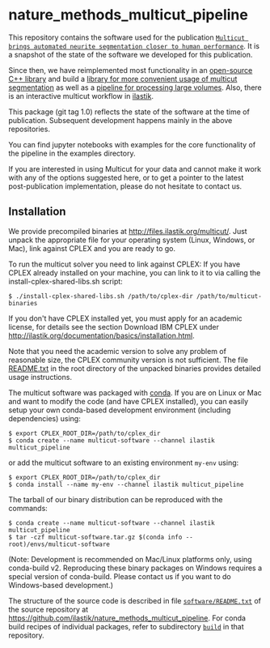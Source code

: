 # nature_methods_multicut_pipeline

This repository contains the software used for the publication [`Multicut brings automated neurite segmentation closer to human performance`](http://www.nature.com/nmeth/journal/v14/n2/full/nmeth.4151.html).
It is a snapshot of the state of the software we developed for this publication.

Since then, we have reimplemented most functionality in an [open-source C++ library](https://github.com/DerThorsten/nifty) and build a [library for more convenient usage of multicut segmentation](https://github.com/constantinpape/elf) as well as a [pipeline for processing large volumes](https://github.com/constantinpape/cluster_tools).
Also, there is an interactive multicut workflow in [ilastik](http://ilastik.org/).

This package (git tag 1.0) reflects the state of the software at the time of publication. Subsequent development happens mainly in the above repositories. 

You can find jupyter notebooks with examples for the core functionality of the pipeline in the examples directory.

If you are interested in using Multicut for your data and cannot make it work with any of the options suggested here, or to get a pointer to the latest post-publication implementation, please do not hesitate to contact us.


## Installation

We provide precompiled binaries at http://files.ilastik.org/multicut/. Just unpack the appropriate file for your operating system (Linux, Windows, or Mac), link against CPLEX and you are ready to go.

To run the multicut solver you need to link against CPLEX:
If you have CPLEX already installed on your machine, you can link to it to via calling the
install-cplex-shared-libs.sh script:
    
    $ ./install-cplex-shared-libs.sh /path/to/cplex-dir /path/to/multicut-binaries

If you don't have CPLEX installed yet, you must apply for an academic license, for
details see the section Download IBM CPLEX under
http://ilastik.org/documentation/basics/installation.html.

Note that you need the academic version to solve any problem of reasonable size, the CPLEX community version is not sufficient.
The file [README.txt](https://github.com/ilastik/nature_methods_multicut_pipeline/blob/1.0/build/multicut_pipeline/TARBALL_README.txt) in the root directory of the unpacked binaries provides detailed usage instructions. 

The multicut software was packaged with [conda](http://conda.pydata.org/docs/). If you are on Linux or Mac and want to modify the code (and have CPLEX installed), you can easily setup your own conda-based development environment (including dependencies) using:

    $ export CPLEX_ROOT_DIR=/path/to/cplex_dir
    $ conda create --name multicut-software --channel ilastik multicut_pipeline

or add the multicut software to an existing environment `my-env` using:

    $ export CPLEX_ROOT_DIR=/path/to/cplex_dir
    $ conda install --name my-env --channel ilastik multicut_pipeline

The tarball of our binary distribution can be reproduced with the commands:

    $ conda create --name multicut-software --channel ilastik multicut_pipeline
    $ tar -czf multicut-software.tar.gz $(conda info --root)/envs/multicut-software

(Note: Development is recommended on Mac/Linux platforms only, using conda-build v2.
       Reproducing these binary packages on Windows requires a special version of conda-build.
       Please contact us if you want to do Windows-based development.)
      
The structure of the source code is described in file [`software/README.txt`](https://github.com/ilastik/nature_methods_multicut_pipeline/blob/1.0/software/README.txt) of the source repository at
https://github.com/ilastik/nature_methods_multicut_pipeline. For conda build recipes of individual packages, refer to subdirectory [`build`](https://github.com/ilastik/nature_methods_multicut_pipeline/tree/1.0/build) in that repository.

